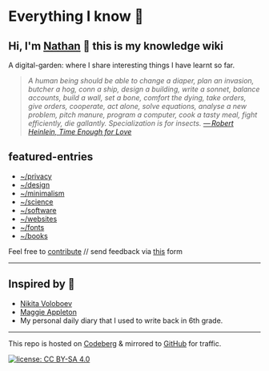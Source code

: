 # Everything I know 🌱

## Hi, I'm [Nathan](https://polarhive.ml/) 👋 this is my knowledge wiki

A digital-garden: where I share interesting things I have learnt so far.

> *A human being should be able to change a diaper, plan an invasion, butcher a hog, conn a ship, design a building, write a sonnet, balance accounts, build a wall, set a bone, comfort the dying, take orders, give orders, cooperate, act alone, solve equations, analyse a new problem, pitch manure, program a computer, cook a tasty meal, fight efficiently, die gallantly. Specialization is for insects. [— Robert Heinlein, Time Enough for Love](https://en.m.wikipedia.org/wiki/Competent_man)*

## featured-entries

- [~/privacy](tech/privacy.md)
- [~/design](design)
- [~/minimalism](lifestyle/minimalism.md)
- [~/science](science)
- [~/software](tech/software.md)
- [~/websites](tech/websites.md)
- [~/fonts](design/fonts)
- [~/books](books)

Feel free to [contribute](mailto:polarhive@riseup.net?subject=garden-entry) // send feedback via [this](https://polarhive.ml/contact/) form

---

## Inspired by 👀

- [Nikita Voloboev](https://wiki.nikitavoloboev.xyz/)
- [Maggie Appleton](https://maggieappleton.com/garden)
- My personal daily diary that I used to write back in 6th grade.

---
This repo is hosted on [Codeberg](https://polarhive.ml/knowledge) & mirrored to [GitHub](https://polarhive.ml/github) for traffic.

[![license: CC BY-SA 4.0](https://polarhive.ml/assets/badges/cc-by-sa-4.svg)](https://creativecommons.org/licenses/by-sa/4.0/)
